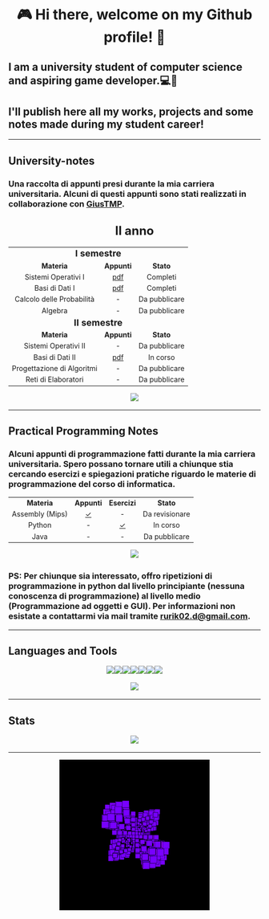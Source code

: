 
<p>
    <h1 align="center">
        <b>🎮 Hi there, welcome on my Github profile! 🐺</b>
    </h1>
    <h2>
        I am a university student of computer science and aspiring game developer.💻👾
    </h2>
    <h2>
        I'll publish here all my works, projects and some notes made during my student career!
    </h2>
</p>

<!--
### $${\color{red}Welcome \space \color{lightblue}To \space \color{orange}Stackoverflow}$$
-->

---

<p>
    <h2>
        <b>University-notes</b>
    </h2>
    <h3>
        Una raccolta di appunti presi durante la mia carriera universitaria. Alcuni di questi appunti sono stati realizzati in collaborazione con <a href="https://github.com/GiusTMP">GiusTMP</a>.
    </h3>
</p>

<p>
    <h2 align = "center">
        <font size="5">
            <b>II anno</b>
        </font>
    </h2>

</p>

<p align="center">
    <table align="center">
    <td  align="center" colspan="3">
        <font size="4">
            <b>I semestre</b>
        </font>
    </td>
    <tr>
        <td align = "center"><strong>Materia</td>
        <td align = "center"><strong>Appunti</td>
        <td align = "center"><strong>Stato</td>
    </tr>
    <tr>
        <td align = "center">Sistemi Operativi I</td>
        <td align = "center"><a style="display:block;" href="https://github.com/Rurik-D/University-notes/raw/main/II%20anno/Sistemi%20Operativi%20I.pdf"> 
            <div> pdf </div> 
        </td>
        <td align = "center">Completi</td>
    <tr>
        <td align = "center">Basi di Dati I</td>
            <td align = "center"><a style="display:block;" href="https://github.com/Rurik-D/University-notes/raw/main/II%20anno/Basi%20di%20Dati%20I.pdf">
            <div> pdf </div>
        </td>
        <td align = "center">Completi</td>
    </tr>
    <tr>
        <td align = "center">Calcolo delle Probabilità</td>
        <td align = "center">-</td>
        <td align = "center">Da pubblicare</td>
    </tr>
    <tr>
        <td align = "center">Algebra</td>
        <td align = "center">-</td>
        <td align = "center">Da pubblicare</td>
    </tr>
    <td  align="center" colspan="3">
        <font size="4">
            <b>II semestre</b>
        </font>
    </td>
    <tr>
        <td align = "center"><strong>Materia</td>
        <td align = "center"><strong>Appunti</td>
        <td align = "center"><strong>Stato</td>
    </tr>
    <tr>
        <td align = "center">Sistemi Operativi II</td>
        <td align = "center"> - </td>
        <td align = "center">Da pubblicare</td>
    <tr>
        <td align = "center">Basi di Dati II</td>
            <td align = "center"><a style="display:block;" href="https://github.com/Rurik-D/University-notes/raw/main/II%20anno/Basi%20di%20Dati%20II.pdf">
            <div> pdf </div>
        </td>
        <td align = "center">In corso</td>
    </tr>
    <tr>
        <td align = "center">Progettazione di Algoritmi</td>
        <td align = "center"> - </td>
        <td align = "center">Da pubblicare</td>
    </tr>
    <tr>
        <td align = "center">Reti di Elaboratori</td>
        <td align = "center"> - </td>
        <td align = "center">Da pubblicare</td>
    </tr>
    </table>
</p>
<p align="center">
  <a href="https://github.com/Rurik-D/University-notes">
    <img src="https://github-readme-stats.vercel.app/api/pin/?username=Rurik-D&show_owner&repo=University-notes&theme=midnight-purple" />
  </a>
</p>

---

<p>
    <h2>
        <b>Practical Programming Notes</b>
    </h2>
    <h3>
        Alcuni appunti di programmazione fatti durante la mia carriera universitaria. Spero possano tornare utili a chiunque stia cercando esercizi e spiegazioni pratiche riguardo le materie di programmazione del corso di informatica.
    </h3>
    <table align="center">
    <tr>
        <td align = "center"><strong>Materia</td>
        <td align = "center"><strong>Appunti</td>
        <td align = "center"><strong>Esercizi</td>
        <td align = "center"><strong>Stato</td>
    </tr>
    <tr>
        <td align = "center">Assembly (Mips)</td>
        <td align = "center"><a style="display:block;" href="https://github.com/Rurik-D/Practical-Programming-Notes/tree/main/Assembly%20(mips)/Appunti"> 
            <div> ✓ </div> 
        </td>
        <td align="center">-</td>
        <td align = "center">Da revisionare</td>
    <tr>
        <td align = "center">Python</td>
        <td align = "center">-</td>
            <td align = "center"><a style="display:block;" href="https://github.com/Rurik-D/Practical-Programming-Notes/tree/main/Python">
            <div> ✓ </div>
        </td>
        <td align = "center">In corso</td>
    </tr>
    <tr>
        <td align = "center">Java</td>
        <td align = "center">-</td>
        <td align = "center">-</td>
        <td align = "center">Da pubblicare</td>
    </tr>
    </table>
</p>

<p align="center">
  <a href="https://github.com/Rurik-D/Practical-Programming-Notes">
    <img src="https://github-readme-stats.vercel.app/api/pin/?username=Rurik-D&show_owner&repo=Practical-Programming-Notes&theme=midnight-purple" />
  </a>
    <h3>
        <b>PS: Per chiunque sia interessato, offro ripetizioni di programmazione in python dal livello principiante (nessuna conoscenza di programmazione) al livello medio (Programmazione ad oggetti e GUI). Per informazioni non esistate a contattarmi via mail tramite <a href="mailto:rurik02.d@gmail.com">rurik02.d@gmail.com</a>.<b>
    </h3>
</p>



---
<p>
    <h2>
        <b>Languages and Tools</b>
    </h2>
</p>

<p align="center">
    <tr>
        <td><strong><img src="https://cdn-icons-png.flaticon.com/512/5968/5968350.png" width="34"/><img src="https://cdn-icons-png.flaticon.com/512/6132/6132222.png" width="34"/><img src="https://cdn-icons-png.flaticon.com/512/6132/6132221.png" width="34"/><img src="https://cdn-icons-png.flaticon.com/512/226/226777.png" width="39"/><img src="https://upload.wikimedia.org/wikipedia/commons/thumb/9/9a/Visual_Studio_Code_1.35_icon.svg/512px-Visual_Studio_Code_1.35_icon.svg.png" width="34"/><img src="https://img.utdstc.com/icon/3c7/fcf/3c7fcf4930fa9402c22cee35e03fe9fcf9e8e47c9381d6b9e6922d71ee2e067a:200"  width="34"/><img src="https://avatars.githubusercontent.com/u/1284937?s=200&v=4" width="34"/></td>
    </tr>
</p>

<p align="center">
    <tr>
        <img src="https://github-readme-stats.vercel.app/api/top-langs/?username=Rurik-D&theme=midnight-purple&layout=compact" />
    </tr>
</p>

---

<p>
    <h2>
        <b>Stats</b>
    </h2>
</p>

<p align="center">
    <tr>
        <img src="https://github-readme-stats.vercel.app/api?username=Rurik-D&theme=midnight-purple&count_private=true" />
    </tr>
</p>

---

<p align="center">
    <tr>
    <img src="https://github.com/Rurik-D/Rurik-D/blob/main/gif/x.gif" width="300"/>
    </tr>
</p>

<!--
<tr>
    <td>
    <img src="https://i.pinimg.com/originals/5c/5b/64/5c5b64a1fe6f9f7835cfb4fb78990ce0.gif"/>
    </td>
</tr>
-->
